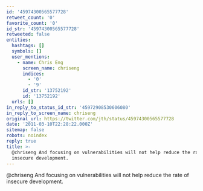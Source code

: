 ```yaml
---
id: '45974300565577728'
retweet_count: '0'
favorite_count: '0'
id_str: '45974300565577728'
retweeted: false
entities:
  hashtags: []
  symbols: []
  user_mentions:
    - name: Chris Eng
      screen_name: chriseng
      indices:
        - '0'
        - '9'
      id_str: '13752192'
      id: '13752192'
  urls: []
in_reply_to_status_id_str: '45972908530606080'
in_reply_to_screen_name: chriseng
original_url: https://twitter.com/jth/status/45974300565577728
date: '2011-03-10T22:28:22.000Z'
sitemap: false
robots: noindex
reply: true
title: >-
  @chriseng And focusing on vulnerabilities will not help reduce the rate of
  insecure development.
---
```


@chriseng And focusing on vulnerabilities will not help reduce the rate of insecure development.